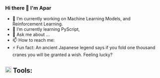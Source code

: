 ### Hi there 👋 I'm Apar




- 🔭 I’m currently working on Machine Learning Models, and Reinforcement Learning.
- 🌱 I’m currently learning PyScript, 
- 💬 Ask me about ...
- 📫 How to reach me: 
- ⚡ Fun fact: An ancient Japanese legend says if you fold one thousand cranes you will be granted a wish. Feeling lucky?



## <img src= "https://user-images.githubusercontent.com/19261513/128235794-989956b9-8f49-4d9f-b437-f1fca8447306.png" height="20"/> Tools:
<p>

</p>
